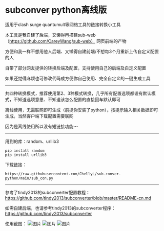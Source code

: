 # subconver python离线版


适用于clash surge quantumult等网络工具的链接转换小工具

本工具是我自建了后端，又懒得再搭建sub-web（https://github.com/CareyWang/sub-web） 网页前端的产物

方便和我一样不想用他人后端、又懒得自建前端/不想每3个月重新上传自定义配置的人

自带了部分网友提供的转换后端及配置，支持使用自己的后端及自定义配置

如果还觉得麻烦也可修改代码成方便你自己使用、完全自定义的一键生成工具
********************

共四种转换模式，推荐使用第2、3种模式转换，几乎所有配置选项都设有默认模式，不知道选项意思、不知道该怎么配置的直接回车默认即可

离线使用，无需联网即可生成（前提你安装了python），按提示输入相关数据即可生成，当然客户端下载配置需要联网

因为是离线使用所以没有短链接功能～
*****************
用到的库：random、urllib3

```
pip install random
pip install urllib3
```

下载链接：
```
https://raw.githubusercontent.com/ChellyL/sub-conver-python/main/sub_con.py
```

**************

参考了tindy2013的subconverter配置教程：https://github.com/tindy2013/subconverter/blob/master/README-cn.md

如需自建后端，也请参考tindy2013的subconverter程序：https://github.com/tindy2013/subconverter

使用截图：
![图片](https://user-images.githubusercontent.com/38887991/130318986-339f5ffa-c580-48a5-977b-06efe603cfc9.png)
![图片](https://user-images.githubusercontent.com/38887991/130318998-7728e205-2c2e-4474-87d6-7dd7ca22e0f1.png)
![图片](https://user-images.githubusercontent.com/38887991/130319009-aa55c669-7bbf-4ec9-b2fd-3d5d8f7025fa.png)





